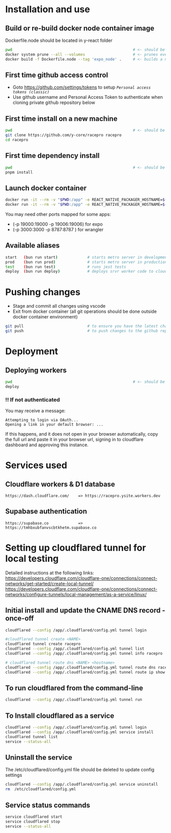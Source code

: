 # Installation and use

## Build or re-build docker node container image
Dockerfile.node should be located in y-react folder

```bash
pwd                                                     # <- should be in ... y-react
docker system prune --all --volumes                     # <- prunes everything
docker build -f Dockerfile.node --tag 'expo_node' .     # <- builds a new docker image
```

## First time github access control
- Goto https://github.com/settings/tokens to setup _`Personal access tokens (classic)`_
- Use github username and Personal Access Token to authenticate when cloning private github repository below

## First time install on a new machine
```bash
pwd                                                     # <- should be in ... y-react
git clone https://github.com/y-core/racepro racepro
cd racepro
```

## First time dependency install
```bash
pwd                                                     # <- should be in ... y-react/racepro
pnpm install
```

## Launch docker container
```bash
docker run -it --rm -v "$PWD:/app" -e REACT_NATIVE_PACKAGER_HOSTNAME=$(ipconfig getifaddr en0) -p 8081:8081 -p 8976:8976 expo_node  # react native & deploy
docker run -it --rm -v "$PWD:/app" -e REACT_NATIVE_PACKAGER_HOSTNAME=$(ipconfig getifaddr en0) -p 3000:3000 expo_node               # wrangler localhost
```
You may need other ports mapped for some apps:
- (-p 19000:19000 -p 19006:19006) for expo
- (-p 3000:3000 -p 8787:8787 ) for wrangler

## Available aliases
```bash
start   (bun run start)             # starts metro server in development mode
prod    (bun run prod)              # starts metro server in production mode
test    (bun run test)              # runs jest tests
deploy  (bun run deploy)            # deploys srvr worker code to cloudflare
```

# Pushing changes
- Stage and commit all changes using vscode
- Exit from docker container (all git operations should be done outside docker container environment)
```bash
git pull                            # to ensure you have the latest changes
git push                            # to push changes to the github repository
```
# Deployment

## Deploying workers
```bash
pwd                                                     # <- should be in ... y-react/racepro
deploy
```

### ‼️ If not authenticated
You may receive a message:
```
Attempting to login via OAuth...
Opening a link in your default browser: ...
```
If this happens, and it does not open in your browser automatically, copy the full url and paste it in your browser url, signing in to cloudflare dashboard and approving this instance.

# Services used
## Cloudflare workers & D1 database
    https://dash.cloudflare.com/    => https://racepro.ysite.workers.dev
## Supabase authentication
    https://supabase.co             => https://tmhbxubfanvscbtkhetm.supabase.co

# Setting up cloudflared tunnel for local testing
Detailed instructions at the following links:
    https://developers.cloudflare.com/cloudflare-one/connections/connect-networks/get-started/create-local-tunnel/
    https://developers.cloudflare.com/cloudflare-one/connections/connect-networks/configure-tunnels/local-management/as-a-service/linux/

## Initial install and update the CNAME DNS record - once-off
```bash
cloudflared --config /app/.cloudflared/config.yml tunnel login

#cloudflared tunnel create <NAME>
cloudflared tunnel create racepro
cloudflared --config /app/.cloudflared/config.yml tunnel list
cloudflared --config /app/.cloudflared/config.yml tunnel info racepro

# cloudflared tunnel route dns <NAME> <hostname>
cloudflared --config /app/.cloudflared/config.yml tunnel route dns racepro race-app.com
cloudflared --config /app/.cloudflared/config.yml tunnel route ip show
```

## To run cloudflared from the command-line
```bash
cloudflared --config /app/.cloudflared/config.yml tunnel run
```

## To Install cloudflared as a service
```bash
cloudflared --config /app/.cloudflared/config.yml tunnel login
cloudflared --config /app/.cloudflared/config.yml service install
cloudflared tunnel list
service --status-all
```

## Uninstall the service
The /etc/cloudflared/config.yml file should be deleted to update config settings
```bash
cloudflared --config /app/.cloudflared/config.yml service uninstall
rm  /etc/cloudflared/config.yml
```

## Service status commands
```bash
service cloudflared start
service cloudflared stop
service --status-all
```
